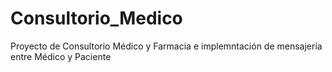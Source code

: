 
# Consultorio_Medico
Proyecto de Consultorio Médico y Farmacia e implemntación de mensajería entre Médico y Paciente
